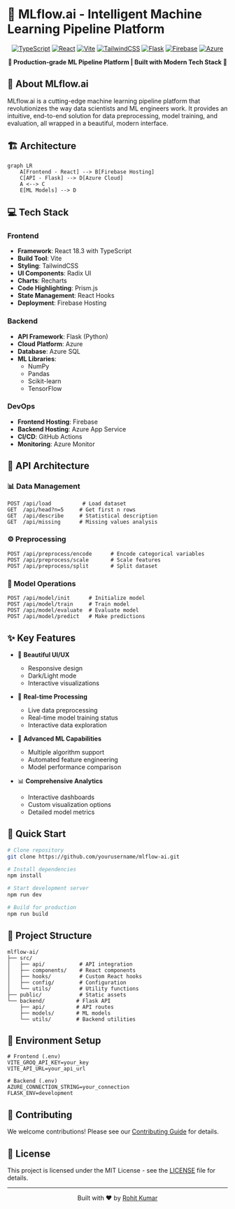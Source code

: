 # 🚀 MLflow.ai - Intelligent Machine Learning Pipeline Platform

<div align="center">

  [![TypeScript](https://img.shields.io/badge/TypeScript-007ACC?style=for-the-badge&logo=typescript&logoColor=white)](https://www.typescriptlang.org/)
  [![React](https://img.shields.io/badge/React-20232A?style=for-the-badge&logo=react&logoColor=61DAFB)](https://reactjs.org/)
  [![Vite](https://img.shields.io/badge/Vite-B73BFE?style=for-the-badge&logo=vite&logoColor=FFD62E)](https://vitejs.dev/)
  [![TailwindCSS](https://img.shields.io/badge/Tailwind_CSS-38B2AC?style=for-the-badge&logo=tailwind-css&logoColor=white)](https://tailwindcss.com/)
  [![Flask](https://img.shields.io/badge/Flask-000000?style=for-the-badge&logo=flask&logoColor=white)](https://flask.palletsprojects.com/)
  [![Firebase](https://img.shields.io/badge/Firebase-FFCA28?style=for-the-badge&logo=firebase&logoColor=black)](https://firebase.google.com/)
  [![Azure](https://img.shields.io/badge/Azure-0078D4?style=for-the-badge&logo=microsoftazure&logoColor=white)](https://azure.microsoft.com/)

  <p align="center">
    <strong>🌟 Production-grade ML Pipeline Platform | Built with Modern Tech Stack 🌟</strong>
  </p>
</div>

## 🎯 About MLflow.ai

MLflow.ai is a cutting-edge machine learning pipeline platform that revolutionizes the way data scientists and ML engineers work. It provides an intuitive, end-to-end solution for data preprocessing, model training, and evaluation, all wrapped in a beautiful, modern interface.

## 🏗️ Architecture

```mermaid
graph LR
    A[Frontend - React] --> B[Firebase Hosting]
    C[API - Flask] --> D[Azure Cloud]
    A <--> C
    E[ML Models] --> D
```

## 💻 Tech Stack

### Frontend
- **Framework**: React 18.3 with TypeScript
- **Build Tool**: Vite
- **Styling**: TailwindCSS
- **UI Components**: Radix UI
- **Charts**: Recharts
- **Code Highlighting**: Prism.js
- **State Management**: React Hooks
- **Deployment**: Firebase Hosting

### Backend
- **API Framework**: Flask (Python)
- **Cloud Platform**: Azure
- **Database**: Azure SQL
- **ML Libraries**: 
  - NumPy
  - Pandas
  - Scikit-learn
  - TensorFlow

### DevOps
- **Frontend Hosting**: Firebase
- **Backend Hosting**: Azure App Service
- **CI/CD**: GitHub Actions
- **Monitoring**: Azure Monitor

## 🔌 API Architecture

### 📊 Data Management
```http
POST /api/load          # Load dataset
GET  /api/head?n=5     # Get first n rows
GET  /api/describe     # Statistical description
GET  /api/missing      # Missing values analysis
```

### ⚙️ Preprocessing
```http
POST /api/preprocess/encode      # Encode categorical variables
POST /api/preprocess/scale       # Scale features
POST /api/preprocess/split       # Split dataset
```

### 🤖 Model Operations
```http
POST /api/model/init      # Initialize model
POST /api/model/train     # Train model
POST /api/model/evaluate  # Evaluate model
POST /api/model/predict   # Make predictions
```

## ✨ Key Features

- 🎨 **Beautiful UI/UX**
  - Responsive design
  - Dark/Light mode
  - Interactive visualizations

- 🔄 **Real-time Processing**
  - Live data preprocessing
  - Real-time model training status
  - Interactive data exploration

- 🤖 **Advanced ML Capabilities**
  - Multiple algorithm support
  - Automated feature engineering
  - Model performance comparison

- 📊 **Comprehensive Analytics**
  - Interactive dashboards
  - Custom visualization options
  - Detailed model metrics

## 🚀 Quick Start

```bash
# Clone repository
git clone https://github.com/yourusername/mlflow-ai.git

# Install dependencies
npm install

# Start development server
npm run dev

# Build for production
npm run build
```

## 📂 Project Structure

```
mlflow-ai/
├── src/
│   ├── api/           # API integration
│   ├── components/    # React components
│   ├── hooks/         # Custom React hooks
│   ├── config/        # Configuration
│   └── utils/         # Utility functions
├── public/            # Static assets
└── backend/          # Flask API
    ├── api/          # API routes
    ├── models/       # ML models
    └── utils/        # Backend utilities
```

## 🔐 Environment Setup

```env
# Frontend (.env)
VITE_GROQ_API_KEY=your_key
VITE_API_URL=your_api_url

# Backend (.env)
AZURE_CONNECTION_STRING=your_connection
FLASK_ENV=development
```

## 🤝 Contributing

We welcome contributions! Please see our [Contributing Guide](CONTRIBUTING.md) for details.

## 📝 License

This project is licensed under the MIT License - see the [LICENSE](LICENSE) file for details.

---

<div align="center">
  <p>Built with ❤️ by <a href="https://github.com/yourusername">Rohit Kumar</a></p>
</div>